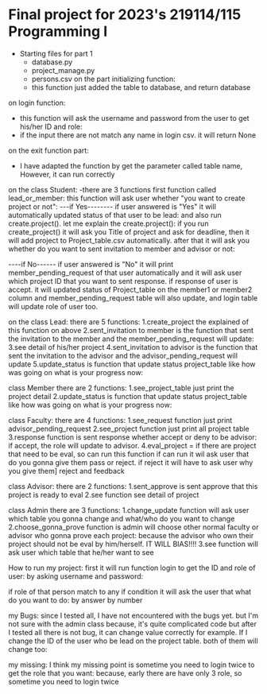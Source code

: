 # Final project for 2023's 219114/115 Programming I
* Starting files for part 1
  - database.py
  - project_manage.py
  - persons.csv
on the part initializing function:
  - this function just added the table to database, and return database

on login function:
   - this function will ask the username and password from the user to get his/her ID and role:
   - if the input there are not match any name in login csv. it will return None

on the exit function part:
  - I have adapted the function by get the parameter called table name, However, it can run correctly 


on the class Student:
 -there are 3 functions
first function called lead_or_member:
this function will ask user whether "you want to create project or not":
---if Yes--------
if user answered is "Yes" it will automatically updated status of that user to be lead:
and also run create.project(). let me explain the create.project(): 
if you run create_project() it will ask you Title of project and ask for deadline, then it will add project to Project_table.csv
automatically. after that it will ask you whether do you want to sent invitation to member and advisor or not:

----if No------
if user answered is "No" it will print member_pending_request of that user automatically and 
it will ask user which project ID that you want to sent response.
if response of user is accept. it will updated status of Project_table on the member1 or member2 column and
member_pending_request table will also update, and login table will update role of user too.


on the class Lead:
there are 5 functions:
1.create_project the explained of this function on above
2.sent_invitation to member is the function that sent the invitation to the member and the member_pending_request will update:
3.see detail of his/her project
4.sent_invitation to advisor is the function that sent the invitation to the advisor and the advisor_pending_request will update
5.update_status is function that update status project_table like how was going on what is your progress now:

class Member
there are 2 functions:
1.see_project_table just print the project detail
2.update_status is function that update status project_table like how was going on what is your progress now:


class Faculty:
there are 4 functions:
1.see_request function just print advisor_pending_request
2.see_project function just print all project table
3.response function is sent response whether accept or deny to be advisor:
if accept, the role will update to advisor.
4.eval_project = if there are project that need to be eval, so can run this function
if can run it wil ask user that do you gonna give them pass or reject. if reject it will have to ask user why you give them]
reject and feedback


class Advisor:
there are 2 functions:
1.sent_approve is sent approve that this project is ready to eval
2.see function see detail of project

class Admin
there are 3 functions:
1.change_update function will ask user which table you gonna change and what/who do you want to change
2.choose_gonna_prove function is admin will choose other normal faculty or advisor who gonna prove each project:
because the advisor who own their project should not be eval by him/herself. IT WILL BIAS!!!!
3.see function will ask user which table that he/her want to see


How to run my project:
first it will run function login to get the ID and role of user:
by asking username and password:

if role of that person match to any if condition it will ask the user that what do you want to do:
by answer by number

my Bugs:
since I tested all, I have not encountered with the bugs yet. but I'm not sure with the admin class
because, it's quite complicated code but after I tested all there is not bug, it can change value correctly
for example. If I change the ID of the user who be lead on the project table. both of them will change too:

my missing:
I think my missing point is sometime you need to login twice to get the role that you want: because, early there are have
only 3 role, so sometime you need to login twice





